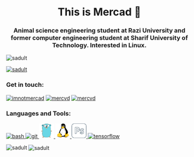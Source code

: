 <h1 align="center">This is Mercad 👋</h1>
<h3 align="center">Animal science engineering student at Razi University and former computer engineering student at Sharif University of Technology. Interested in Linux.</h3>

<p align="left"> <img src="https://komarev.com/ghpvc/?username=sadult&label=Profile%20views&color=0e75b6&style=flat" alt="sadult" /> </p>

<p align="left"> <a href="https://github.com/ryo-ma/github-profile-trophy"><img src="https://github-profile-trophy.vercel.app/?username=sadult" alt="sadult" /></a> </p>

<h3 align="left">Get in touch:</h3>
<p align="left">
<a href="https://x.com/imnotmercad" target="blank"><img align="center" src="https://upload.wikimedia.org/wikipedia/commons/5/53/X_logo_2023_original.svg" alt="imnotmercad" height="30" width="40" /></a>
<a href="https://stackoverflow.com/users/mercvd" target="blank"><img align="center" src="https://raw.githubusercontent.com/rahuldkjain/github-profile-readme-generator/master/src/images/icons/Social/stack-overflow.svg" alt="mercvd" height="30" width="40" /></a>
<a href="https://instagram.com/mercvd" target="blank"><img align="center" src="https://raw.githubusercontent.com/rahuldkjain/github-profile-readme-generator/master/src/images/icons/Social/instagram.svg" alt="mercvd" height="30" width="40" /></a>
</p>

<h3 align="left">Languages and Tools:</h3>
<p align="left"> <a href="https://www.gnu.org/software/bash/" target="_blank" rel="noreferrer"> <img src="https://www.vectorlogo.zone/logos/gnu_bash/gnu_bash-icon.svg" alt="bash" width="40" height="40"/> </a> <a href="https://git-scm.com/" target="_blank" rel="noreferrer"> <img src="https://www.vectorlogo.zone/logos/git-scm/git-scm-icon.svg" alt="git" width="40" height="40"/> </a> <a href="https://golang.org" target="_blank" rel="noreferrer"> <img src="https://raw.githubusercontent.com/devicons/devicon/master/icons/go/go-original.svg" alt="go" width="40" height="40"/> </a> <a href="https://www.linux.org/" target="_blank" rel="noreferrer"> <img src="https://raw.githubusercontent.com/devicons/devicon/master/icons/linux/linux-original.svg" alt="linux" width="40" height="40"/> </a> <a href="https://www.photoshop.com/en" target="_blank" rel="noreferrer"> <img src="https://raw.githubusercontent.com/devicons/devicon/master/icons/photoshop/photoshop-line.svg" alt="photoshop" width="40" height="40"/> </a> <a href="https://www.tensorflow.org" target="_blank" rel="noreferrer"> <img src="https://www.vectorlogo.zone/logos/tensorflow/tensorflow-icon.svg" alt="tensorflow" width="40" height="40"/> </a> </p>

<p><img align="left" src="https://github-readme-stats.vercel.app/api/top-langs?username=sadult&show_icons=true&locale=en&layout=compact" alt="sadult" /></p>

<p>&nbsp;<img align="center" src="https://github-readme-stats.vercel.app/api?username=sadult&show_icons=true&locale=en" alt="sadult" /></p>

